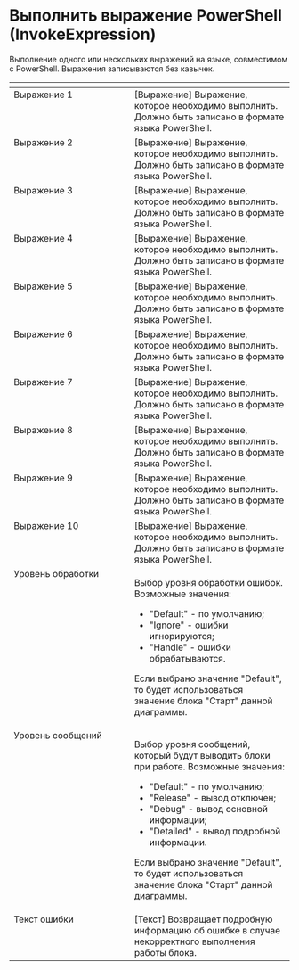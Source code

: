 # Выполнить выражение PowerShell (InvokeExpression)

Выполнение одного или нескольких выражений на языке, совместимом с PowerShell. Выражения записываются без кавычек.

<table data-header-hidden><thead><tr><th width="240" valign="top"></th><th width="310" valign="top"></th></tr></thead><tbody><tr><td valign="top">Выражение 1</td><td valign="top">[Выражение] Выражение, которое необходимо выполнить. Должно быть записано в формате языка PowerShell.</td></tr><tr><td valign="top">Выражение 2</td><td valign="top">[Выражение] Выражение, которое необходимо выполнить. Должно быть записано в формате языка PowerShell.</td></tr><tr><td valign="top">Выражение 3</td><td valign="top">[Выражение] Выражение, которое необходимо выполнить. Должно быть записано в формате языка PowerShell.</td></tr><tr><td valign="top">Выражение 4</td><td valign="top">[Выражение] Выражение, которое необходимо выполнить. Должно быть записано в формате языка PowerShell.</td></tr><tr><td valign="top">Выражение 5</td><td valign="top">[Выражение] Выражение, которое необходимо выполнить. Должно быть записано в формате языка PowerShell.</td></tr><tr><td valign="top">Выражение 6</td><td valign="top">[Выражение] Выражение, которое необходимо выполнить. Должно быть записано в формате языка PowerShell.</td></tr><tr><td valign="top">Выражение 7</td><td valign="top">[Выражение] Выражение, которое необходимо выполнить. Должно быть записано в формате языка PowerShell.</td></tr><tr><td valign="top">Выражение 8</td><td valign="top">[Выражение] Выражение, которое необходимо выполнить. Должно быть записано в формате языка PowerShell.</td></tr><tr><td valign="top">Выражение 9</td><td valign="top">[Выражение] Выражение, которое необходимо выполнить. Должно быть записано в формате языка PowerShell.</td></tr><tr><td valign="top">Выражение 10</td><td valign="top">[Выражение] Выражение, которое необходимо выполнить. Должно быть записано в формате языка PowerShell.</td></tr><tr><td valign="top">Уровень обработки</td><td valign="top"><p>Выбор уровня обработки ошибок. Возможные значения: </p><ul><li>"Default" - по умолчанию; </li><li>"Ignore" - ошибки игнорируются; </li><li>"Handle" - ошибки обрабатываются. </li></ul><p>Если выбрано значение "Default", то будет использоваться значение блока "Старт" данной диаграммы.</p></td></tr><tr><td valign="top">Уровень сообщений</td><td valign="top"><p>Выбор уровня сообщений, который будут выводить блоки при работе. Возможные значения: </p><ul><li>"Default" - по умолчанию; </li><li>"Release" - вывод отключен; </li><li>"Debug" - вывод основной информации; </li><li>"Detailed" - вывод подробной информации. </li></ul><p>Если выбрано значение "Default", то будет использоваться значение блока "Старт" данной диаграммы.</p></td></tr><tr><td valign="top">Текст ошибки</td><td valign="top">[Текст] Возвращает подробную информацию об ошибке в случае некорректного выполнения работы блока.</td></tr></tbody></table>
